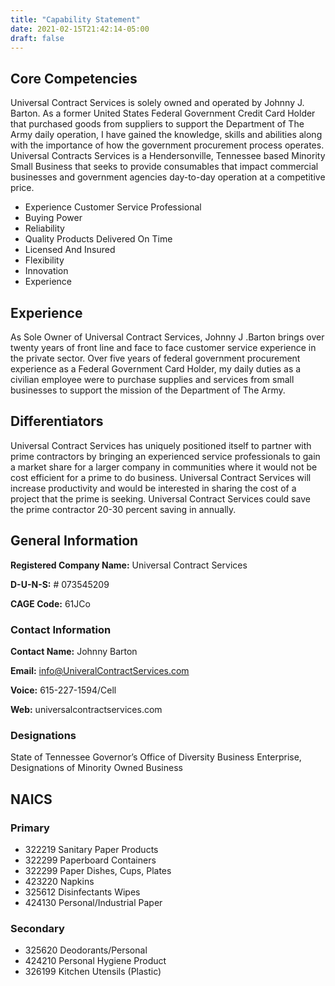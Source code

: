 ```yaml
---
title: "Capability Statement"
date: 2021-02-15T21:42:14-05:00
draft: false
---
```


## Core Competencies

Universal Contract Services is solely owned and operated by Johnny J. Barton. As a former United States Federal Government Credit Card Holder that purchased goods from suppliers to support the Department of The Army daily operation, I have gained the knowledge, skills and abilities along with the importance of how the government procurement process operates. Universal Contracts Services is a Hendersonville, Tennessee based Minority Small Business that seeks to provide consumables that impact commercial businesses and government agencies day-to-day operation at a competitive price.

* Experience Customer Service Professional
* Buying Power
* Reliability
* Quality Products Delivered On Time
* Licensed And Insured
* Flexibility
* Innovation
* Experience

## Experience
As Sole Owner of Universal Contract Services, Johnny J .Barton brings over twenty years of front line and face to face customer service experience in the private sector. Over five years of federal government procurement experience as a Federal Government Card Holder, my daily duties as a civilian employee were to purchase supplies and services from small businesses to support the mission of the Department of The Army.


## Differentiators

Universal Contract Services has uniquely positioned itself to partner with prime contractors by bringing an experienced service professionals to gain a market share for a larger company in communities where it would not be cost efficient for a prime to do business. Universal Contract Services will increase productivity and would be interested in sharing the cost of a project that the prime is seeking. Universal Contract Services could save the prime contractor 20-30 percent saving in annually.


## General Information
**Registered Company Name:** Universal Contract Services

**D-U-N-S:** # 073545209

**CAGE Code:** 61JCo

### Contact Information
**Contact Name:** Johnny Barton

**Email:** info@UniveralContractServices.com

**Voice:** 615-227-1594/Cell

**Web:** universalcontractservices.com


### Designations
State of Tennessee Governor’s Office of Diversity Business Enterprise, Designations of Minority Owned Business 

## NAICS

### Primary
* 322219 Sanitary Paper Products
* 322299 Paperboard Containers
* 322299 Paper Dishes, Cups, Plates
* 423220 Napkins
* 325612 Disinfectants Wipes
* 424130 Personal/Industrial Paper

### Secondary
* 325620 Deodorants/Personal
* 424210 Personal Hygiene Product
* 326199 Kitchen Utensils (Plastic)